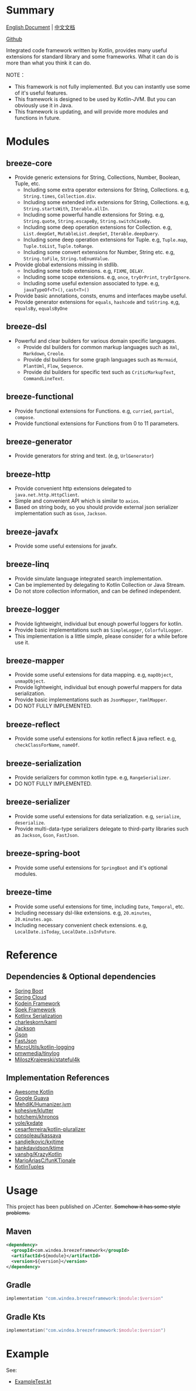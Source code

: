 # Summary

[English Document](README.md) | [中文文档](README_zh.md)

[Github](https://github.com/DragonKnightOfBreeze/breeze-framework)

Integrated code framework written by Kotlin,
provides many useful extensions for standard library and some frameworks.
What it can do is more than what you think it can do.

NOTE：

* This framework is not fully implemented. But you can instantly use some of it's useful features.
* This framework is designed to be used by Kotlin-JVM. But you can obviously use it in Java.
* This framework is updating, and will provide more modules and functions in future.

# Modules

## breeze-core

* Provide generic extensions for String, Collections, Number, Boolean, Tuple, etc.
  * Including some extra operator extensions for String, Collections. e.g, `String.times`, `Collection.div`.
  * Including some extended infix extensions for String, Collections. e.g, `String.startsWith`, `Iterable.allIn`.
  * Including some powerful handle extensions for String. e.g, `String.quote`, `String.escapeBy`, `String.switchCaseBy`.
  * Including some deep operation extensions for Collection. e.g, `List.deepGet`, `MutableList.deepSet`, `Iterable.deepQuery`.
  * Including some deep operation extensions for Tuple. e.g, `Tuple.map`, `Tuple.toList`, `Tuple.toRange`.
  * Including some convert extensions for Number, String etc. e.g, `String.toFile`, `String.toEnumValue`.
* Provide global extensions missing in stdlib.
  * Including some todo extensions. e.g, `FIXME`, `DELAY`.
  * Including some scope extensions. e.g, `once`, `tryOrPrint`, `tryOrIgnore`.
  * Including some useful extension associated to type. e.g, `javaTypeOf<T>()`, `cast<T>()`
* Provide basic annotations, consts, enums and interfaces maybe useful.
* Provide generator extensions for `equals`, `hashcode` and `toString`. e,g, `equalsBy`, `equalsByOne`

## breeze-dsl

* Powerful and clear builders for various domain specific languages.
  * Provide dsl builders for common markup languages such as `Xml`, `Markdown`, `Creole`.
  * Provide dsl builders for some graph languages such as `Mermaid`, `PlantUml`, `Flow`, `Sequence`.
  * Provide dsl builders for specific text such as `CriticMarkupText`, `CommandLineText`.

## breeze-functional

* Provide functional extensions for Functions. e.g, `curried`, `partial`, `compose`.
* Provide functional extensions for Functions from 0 to 11 parameters.

## breeze-generator

* Provide generators for string and text. (e.g, `UrlGenerator`)

## breeze-http

* Provide convenient http extensions delegated to `java.net.http.HttpClient`.
* Simple and convenient API which is similar to `axios`.
* Based on string body, so you should provide external json serializer implementation such as `Gson`, `Jackson`.

## breeze-javafx

* Provide some useful extensions for javafx.

## breeze-linq

* Provide simulate language integrated search implementation.
* Can be implemented by delegating to Kotlin Collection or Java Stream.
* Do not store collection information, and can be defined independent.

## breeze-logger

* Provide lightweight, individual but enough powerful loggers for kotlin.
* Provide basic implementations such as `SimpleLogger`, `ColorfulLogger`.
* This implementation is a little simple, please consider for a while before use it.

## breeze-mapper

* Provide some useful extensions for data mapping. e.g, `mapObject`, `unmapObject`.
* Provide lightweight, individual but enough powerful mappers for data serialization.
* Provide basic implementations such as `JsonMapper`, `YamlMapper`.
* DO NOT FULLY IMPLEMENTED.

## breeze-reflect

* Provide some useful extensions for kotlin reflect & java reflect. e.g, `checkClassForName`, `nameOf`.

## breeze-serialization

* Provide serializers for common kotlin type. e.g, `RangeSerializer`.
* DO NOT FULLY IMPLEMENTED.

## breeze-serializer

* Provide some useful extensions for data serialization. e.g, `serialize`, `deserialize`.
* Provide multi-data-type serializers delegate to third-party libraries such as `Jackson`, `Gson`, `FastJson`.

## breeze-spring-boot

* Provide some useful extensions for `SpringBoot` and it's optional modules.

## breeze-time

* Provide some useful extensions for time, including `Date`, `Temporal`, etc.
* Including necessary dsl-like extensions. e.g, `20.minutes`, `20.minutes.ago`.
* Including necessary convenient check extensions. e.g, `LocalDate.isToday`, `LocalDate.isInFuture`.

# Reference

## Dependencies & Optional dependencies

* [Spring Boot](https://github.com/spring-projects/spring-boot)
* [Spring Cloud](https://github.com/spring-cloud)
* [Kodein Framework](https://github.com/Kodein-Framework/Kodein-DI)
* [Spek Framework](https://github.com/spekframework/spek)
* [Kotlinx Serialization](https://github.com/Kotlin/kotlinx.serialization)
* [charleskorn/kaml](https://github.com/charleskorn/kaml)
* [Jackson](https://github.com/FasterXML/jackson)
* [Gson](https://github.com/google/gson)
* [FastJson](https://github.com/alibaba/fastjson)
* [MicroUtils/kotlin-logging](https://github.com/MicroUtils/kotlin-logging)
* [pmwmedia/tinylog](https://github.com/pmwmedia/tinylog)
* [MiloszKrajewski/stateful4k](https://github.com/MiloszKrajewski/stateful4k)

## Implementation References

* [Awesome Kotlin](https://github.com/KotlinBy/awesome-kotlin)
* [Google Guava](https://github.com/google/guava)
* [MehdiK/Humanizer.jvm](https://github.com/MehdiK/Humanizer.jvm)
* [kohesive/klutter](https://github.com/kohesive/klutter)
* [hotchemi/khronos](https://github.com/hotchemi/khronos)
* [yole/kxdate](https://github.com/yole/kxdate)
* [cesarferreira/kotlin-pluralizer](https://github.com/cesarferreira/kotlin-pluralizer)
* [consoleau/kassava](https://github.com/consoleau/kassava)
* [sandjelkovic/kxjtime](https://github.com/sandjelkovic/kxjtime)
* [hankdavidson/ktime](https://github.com/hankdavidson/ktime)
* [vanshg/KrazyKotlin](https://github.com/vanshg/KrazyKotlin)
* [MarioAriasC/funKTionale](https://github.com/MarioAriasC/funKTionale/tree/master/funktionale-composition)
* [KotlinTuples](https://github.com/enbandari/KotlinTuples)

# Usage

This project has been published on JCenter. ~~Somehow it has some style problems.~~

## Maven

```xml
<dependency>
  <groupId>com.windea.breezeframework</groupId>
  <artifactId>${module}</artifactId>
  <version>${version}</version>
</dependency>
```

## Gradle

```groovy
implementation "com.windea.breezeframework:$module:$version"
```

## Gradle Kts

```kotlin
implementation("com.windea.breezeframework:$module:$version")
```

# Example

See:

* [ExampleTest.kt](breeze-core/src/test/kotlin/ExampleTest.kt)

